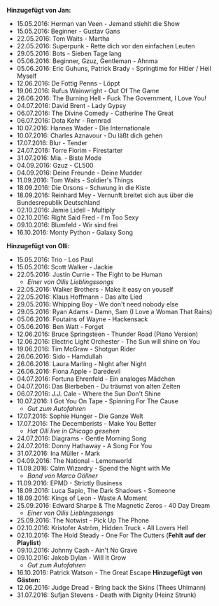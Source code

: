 **Hinzugefügt von Jan:**
- 15.05.2016: Herman van Veen - Jemand stiehlt die Show
- 15.05.2016: Beginner - Gustav Gans
- 22.05.2016: Tom Waits - Martha
- 22.05.2016: Superpunk - Rette dich vor den einfachen Leuten
- 29.05.2016: Bots - Sieben Tage lang
- 05.06.2016: Beginner, Gzuz, Gentleman - Ahnma
- 05.06.2016: Eric Guhuns, Patrick Brady - Springtime for Hitler / Heil Myself
- 12.06.2016: De Fottig Penns - Löppt
- 19.06.2016: Rufus Wainwright - Out Of The Game
- 26.06.2016: The Burning Hell - Fuck The Government, I Love You!
- 04.07.2016: David Brent - Lady Gypsy
- 06.07.2016: The Divine Comedy - Catherine The Great
- 06.07.2016: Dota Kehr - Rennrad
- 10.07.2016: Hannes Wader - Die Internationale
- 10.07.2016: Charles Aznavour - Du läßt dich gehen
- 17.07.2016: Blur - Tender
- 24.07.2016: Torre Florim - Firestarter
- 31.07.2016: Mia. - Biste Mode
- 04.09.2016: Gzuz - CL500
- 04.09.2016: Deine Freunde - Deine Mudder
- 11.09.2016: Tom Waits - Soldier's Things
- 18.09.2016: Die Orsons - Schwung in die Kiste
- 18.09.2016: Reinhard Mey - Vernunft breitet sich aus über die Bundesrepublik Deutschland
- 02.10.2016: Jamie Lidell - Multiply
- 02.10.2016: Right Said Fred - I'm Too Sexy
- 09.10.2016: Blumfeld - Wir sind frei
- 16.10.2016: Monty Python - Galaxy Song
  
**Hinzugefügt von Olli:**
- 15.05.2016: Trio - Los Paul
- 15.05.2016: Scott Walker - Jackie
- 22.05.2016: Justin Currie - The Fight to be Human
  - *Einer von Ollis Lieblingssongs*
- 22.05.2016: Walker Brothers - Make it easy on youself 
- 22.05.2016: Klaus Hoffmann - Das alte Lied
- 29.05.2016: Whipping Boy - We don't need nobody else
- 29.05.2016: Ryan Adams - Damn, Sam (I Love a Woman That Rains)
- 05.06.2016: Foutains of Wayne - Hackensack
- 05.06.2016: Ben Watt - Forget
- 12.06.2016: Bruce Springsteen - Thunder Road (Piano Version)
- 12.06.2016: Electric Light Orchester - The Sun will shine on You
- 19.06.2016: Tim McGraw - Shotgun Rider
- 26.06.2016: Sido - Hamdullah
- 26.06.2016: Laura Marling - Night after Night
- 26.06.2016: Fiona Apple - Daredevil
- 04.07.2016: Fortuna Ehrenfeld - Ein analoges Mädchen
- 04.07.2016: Das Bierbeben - Du träumst von alten Zeiten
- 06.07.2016: J.J. Cale - Where the Sun Don't Shine
- 10.07.2016: I Got You On Tape - Spinning For The Cause
  - *Gut zum Autofahren*
- 17.07.2016: Sophie Hunger - Die Ganze Welt
- 17.07.2016: The Decemberists - Make You Better
  - *Hat Olli live in Chicago gesehen*
- 24.07.2016: Diagrams - Gentle Morning Song
- 24.07.2016: Donny Hathaway - A Song For You
- 31.07.2016: Ina Müller - Mark
- 04.09.2016: The National - Lemonworld
- 11.09.2016: Calm Wizardry - Spend the Night with Me
  - *Band von Marco Göllner*  
- 11.09.2016: EPMD - Strictly Business
- 18.09.2016: Luca Sapio, The Dark Shadows - Someone
- 18.09.2016: Kings of Leon - Waste A Moment
- 25.09.2016: Edward Sharpe & The Magnetic Zeros - 40 Day Dream
  - *Einer von Ollis Lieblingssongs*
- 25.09.2016: The Notwist - Pick Up The Phone
- 02.10.2016: Kristofer Aström, Hidden Truck - All Lovers Hell
- 02.10.2016: The Hold Steady - One For The Cutters (**Fehlt auf der Playlist**)
- 09.10.2016: Johnny Cash - Ain't No Grave
- 09.10.2016: Jakob Dylan - Will It Grow
  - *Gut zum Autofahren*
- 16.10.2016: Patrick Watson - The Great Escape
**Hinzugefügt von Gästen:**
- 12.06.2016: Judge Dread - Bring back the Skins (Thees Uhlmann)
- 31.07.2016: Sufjan Stevens - Death with Dignity (Heinz Strunk)

